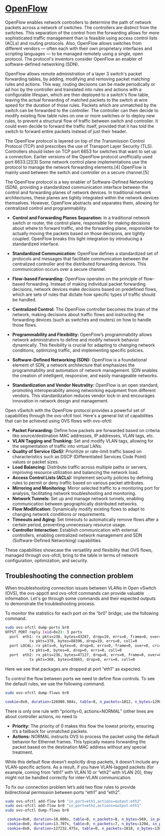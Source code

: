 # **[OpenFlow](https://en.wikipedia.org/wiki/OpenFlow#:~:text=OpenFlow%20enables%20network%20controllers%20to,be%20forwarded%20to%20the%20controller.)**

OpenFlow enables network controllers to determine the path of network packets across a network of switches. The controllers are distinct from the switches. This separation of the control from the forwarding allows for more sophisticated traffic management than is feasible using access control lists (ACLs) and routing protocols. Also, OpenFlow allows switches from different vendors — often each with their own proprietary interfaces and scripting languages — to be managed remotely using a single, open protocol. The protocol's inventors consider OpenFlow an enabler of software-defined networking (SDN).

OpenFlow allows remote administration of a layer 3 switch's packet forwarding tables, by adding, modifying and removing packet matching rules and actions. This way, routing decisions can be made periodically or ad hoc by the controller and translated into rules and actions with a configurable lifespan, which are then deployed to a switch's flow table, leaving the actual forwarding of matched packets to the switch at wire speed for the duration of those rules. Packets which are unmatched by the switch can be forwarded to the controller. The controller can then decide to modify existing flow table rules on one or more switches or to deploy new rules, to prevent a structural flow of traffic between switch and controller. It could even decide to forward the traffic itself, provided that it has told the switch to forward entire packets instead of just their header.

The OpenFlow protocol is layered on top of the Transmission Control Protocol (TCP) and prescribes the use of Transport Layer Security (TLS). Controllers should listen on TCP port 6653 for switches that want to set up a connection. Earlier versions of the OpenFlow protocol unofficially used port 6633.[2][3] Some network control plane implementations use the protocol to manage the network forwarding elements.[4] OpenFlow is mainly used between the switch and controller on a secure channel.[5]

The OpenFlow protocol is a key enabler of Software-Defined Networking (SDN), providing a standardized communication interface between the control and forwarding planes of network devices. In traditional network architectures, these planes are tightly integrated within the network devices themselves. However, OpenFlow abstracts and separates them, allowing for centralized control and programmability.

- **Control and Forwarding Planes Separation:** In a traditional network switch or router, the control plane, responsible for making decisions about where to forward traffic, and the forwarding plane, responsible for actually moving the packets based on those decisions, are tightly coupled. OpenFlow breaks this tight integration by introducing a standardized interface.

- **Standardized Communication:** OpenFlow defines a standardized set of protocols and messages that facilitate communication between the centralized controller and the distributed forwarding devices. This communication occurs over a secure channel.
- **Flow-based Forwarding:** OpenFlow operates on the principle of flow-based forwarding. Instead of making individual packet forwarding decisions, network devices make decisions based on predefined flows, which are sets of rules that dictate how specific types of traffic should be handled.
- **Centralized Control:** The OpenFlow controller becomes the brain of the network, making decisions about traffic flows and instructing the forwarding devices (such as switches and routers) on how to handle those flows.
- **Programmability and Flexibility:** OpenFlow’s programmability allows network administrators to define and modify network behavior dynamically. This flexibility is crucial for adapting to changing network conditions, optimizing traffic, and implementing specific policies.
- **Software-Defined Networking (SDN):** OpenFlow is a foundational element of SDN, a network architecture that emphasizes the programmability and automation of network management. SDN enables the creation of intelligent, responsive, and easily manageable networks.
- **Standardization and Vendor Neutrality:** OpenFlow is an open standard, promoting interoperability among networking equipment from different vendors. This standardization reduces vendor lock-in and encourages innovation in network design and management.

Open vSwitch with the OpenFlow protocol provides a powerful set of capabilities through the ovs-ofctl tool. Here's a general list of capabilities that can be achieved using OVS flows with ovs-ofctl:

- **Packet Forwarding:** Define how packets are forwarded based on criteria like source/destination MAC addresses, IP addresses, VLAN tags, etc.
- **VLAN Tagging and Trunking:** Set and modify VLAN tags, allowing for the segmentation of traffic into virtual LANs.
- **Quality of Service (QoS):** Prioritize or rate-limit traffic based on characteristics such as DSCP (Differentiated Services Code Point) values or packet sizes.
- **Load Balancing:** Distribute traffic across multiple paths or servers, improving resource utilization and balancing the network load.
- **Access Control Lists (ACLs):** Implement security policies by defining rules to permit or deny traffic based on various packet attributes.
- **Mirroring and Monitoring:** Mirror selected traffic to a monitoring port for analysis, facilitating network troubleshooting and monitoring.
- **Network Tunnels:** Set up and manage network tunnels, enabling communication between geographically distributed networks.
- **Flow Modification:** Dynamically modify existing flows to adapt to changing network conditions or requirements.
- **Timeouts and Aging:** Set timeouts to automatically remove flows after a certain period, preventing unnecessary resource usage.
- **Controller Interaction:** Establish communication with external controllers, enabling centralized network management and SDN (Software-Defined Networking) capabilities.

These capabilities showcase the versatility and flexibility that OVS flows, managed through ovs-ofctl, bring to the table in terms of network configuration, optimization, and security.

## Troubleshooting the connection problem

When troubleshooting connection issues between VLANs in Open vSwitch (OVS), the ovs-appctl and ovs-ofctl commands can provide valuable information. Let's go through some commands and their expected outputs to demonstrate the troubleshooting process.

To monitor the statistics for each port on the “br0” bridge, use the following command.

```bash
sudo ovs-ofctl dump-ports br0
OFPST_PORT reply (xid=0x2): 3 ports
  port  eth1: rx pkts=238, bytes=43287, drop=19, errs=0, frame=0, over=0, crc=0
           tx pkts=378, bytes=88396, drop=19, errs=0, coll=0
  port LOCAL: rx pkts=0, bytes=0, drop=0, errs=0, frame=0, over=0, crc=0
           tx pkts=0, bytes=0, drop=0, errs=0, coll=0
  port  eth2: rx pkts=236, bytes=47127, drop=0, errs=0, frame=0, over=0, crc=0
           tx pkts=368, bytes=83865, drop=0, errs=0, coll=0
```

Here we see that packages are dropped at port “eth1” as expected.

To control the flow between ports we need to define flow controls. To see the default rules, we use the following command.

```bash
sudo ovs-ofctl dump-flows br0

cookie=0x0, duration=126900.984s, table=0, n_packets=1012, n_bytes=129831, priority=0 actions=NORMAL
```

There is only one rule with “priority=0, actions=NORMAL” (other lines are about controller actions, no need to

- **Priority:** The priority of 0 makes this flow the lowest priority, ensuring it’s a fallback for unmatched packets.
- **Actions:** NORMAL instructs OVS to process the packet using the default behavior for Ethernet frames. This typically means forwarding the packet based on the destination MAC address without any special treatment.

While this default flow doesn’t explicitly drop packets, it doesn’t include any VLAN-specific actions. As a result, if you have VLAN-tagged packets (for example, coming from “eth1” with VLAN 10 or “eth2” with VLAN 20), they might not be handled correctly for inter-VLAN communication.

To fix our connection problem let’s add two flow rules to provide bidirectional permission between ports “eth1” and “eth2”.

```bash
sudo ovs-ofctl add-flow br0 "in_port=eth1,actions=output:eth2"
sudo ovs-ofctl add-flow br0 "in_port=eth2,actions=output:eth1"
sudo ovs-ofctl dump-flows br0

 cookie=0x0, duration=18.800s, table=0, n_packets=8, n_bytes=569, in_port=eth1 actions=output:eth2
 cookie=0x0, duration=13.707s, table=0, n_packets=7, n_bytes=1204, in_port=eth2 actions=output:eth1
 cookie=0x0, duration=127232.475s, table=0, n_packets=1018, n_bytes=130083, priority=0 actions=NORMAL
```
